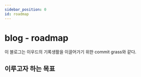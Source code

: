 ```yaml
---
sidebar_position: 0
id: roadmap
---
```


# blog - roadmap

이 블로그는 이우드의 기록생활을 이끌어가기 위한 commit grass와 같다.

## 이루고자 하는 목표